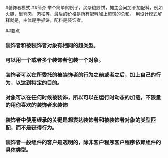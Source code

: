 #装饰者模式
##简介
举个简单的例子，买杂粮煎饼，摊主会问加不加配料，例如火腿，里脊肉，肉松等，最后的价格是所有配料加上煎饼的总和。
用设计模式解释就是，主体是手抓饼，配料是装饰者。

##要点
### 装饰者和被装饰者对象有相同的超类型。
### 可以用一个或者多个装饰者包装一个对象。
### 装饰者可以在所委托的被装饰者的行为之前或者之后，加上自己的行为，以达到特定的目的。
### 对象可以在任何时候被装饰，所以可以在运行时动态的加载，不限量的用你喜欢的装饰者来装饰
### 装饰者中使用继承的关键是想表达装饰者和被装饰者对象的类型匹配，而不是获得行为。
### 装饰者一般组件的客户是透明的，除非客户程序客户程序依赖组件的具体类型。
